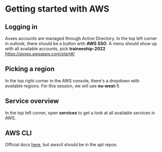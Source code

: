 # Getting started with AWS

## Logging in
Axxes accounts are managed through Active Directory. In the top left corner in outlook, there should
be a button with **AWS SSO**.
A menu should show up with all available accounts, pick **traineeship-2022**
https://axxes.awsapps.com/start#/

## Picking a region
In the top right corner in the AWS console, there's a dropdown with available regions.
For this session, we will use **eu-west-1**.

## Service overview
In the top left corner, open **services** to get a look at all available services in AWS.

## AWS CLI
Official docs [here](https://docs.aws.amazon.com/cli/latest/userguide/install-cliv2-linux.html), but *awscli*
should be in the apt repos.
